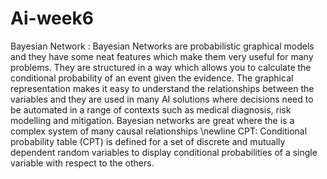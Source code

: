 # Ai-week6
Bayesian Network :
Bayesian Networks are probabilistic graphical models and they have some neat features which make them very useful for many problems. They are structured in a way which allows you to calculate the conditional probability of an event given the evidence. The graphical representation makes it easy to understand the relationships between the variables and they are used in many AI solutions where decisions need to be automated in a range of contexts such as medical diagnosis, risk modelling and mitigation. Bayesian networks are great where the is a complex system of many causal relationships
\newline
CPT:
Conditional probability table (CPT) is defined for a set of discrete and mutually dependent random variables to display conditional probabilities of a single variable with respect to the others.
